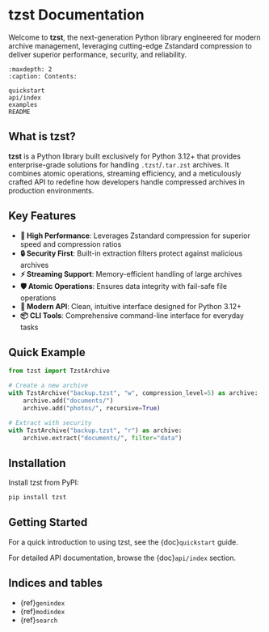 # tzst Documentation

Welcome to **tzst**, the next-generation Python library engineered for modern archive management, leveraging cutting-edge Zstandard compression to deliver superior performance, security, and reliability.

```{toctree}
:maxdepth: 2
:caption: Contents:

quickstart
api/index
examples
README
```

## What is tzst?

**tzst** is a Python library built exclusively for Python 3.12+ that provides enterprise-grade solutions for handling `.tzst`/`.tar.zst` archives. It combines atomic operations, streaming efficiency, and a meticulously crafted API to redefine how developers handle compressed archives in production environments.

## Key Features

- **🚀 High Performance**: Leverages Zstandard compression for superior speed and compression ratios
- **🔒 Security First**: Built-in extraction filters protect against malicious archives
- **⚡ Streaming Support**: Memory-efficient handling of large archives
- **🛡️ Atomic Operations**: Ensures data integrity with fail-safe file operations
- **🎯 Modern API**: Clean, intuitive interface designed for Python 3.12+
- **📦 CLI Tools**: Comprehensive command-line interface for everyday tasks

## Quick Example

```python
from tzst import TzstArchive

# Create a new archive
with TzstArchive("backup.tzst", "w", compression_level=5) as archive:
    archive.add("documents/")
    archive.add("photos/", recursive=True)

# Extract with security
with TzstArchive("backup.tzst", "r") as archive:
    archive.extract("documents/", filter="data")
```

## Installation

Install tzst from PyPI:

```bash
pip install tzst
```

## Getting Started

For a quick introduction to using tzst, see the {doc}`quickstart` guide.

For detailed API documentation, browse the {doc}`api/index` section.

## Indices and tables

- {ref}`genindex`
- {ref}`modindex`
- {ref}`search`
